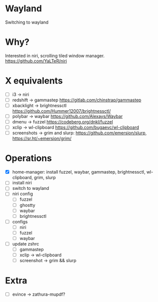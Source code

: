 # Wayland

Switching to wayland

# Why?

Interested in niri, scrolling tiled window manager. https://github.com/YaLTeR/niri

# X equivalents

- [ ] i3 -> niri
- [ ] redshift -> gammastep https://gitlab.com/chinstrap/gammastep
- [ ] xbacklight -> brightnessctl https://github.com/Hummer12007/brightnessctl/
- [ ] polybar -> waybar https://github.com/Alexays/Waybar
- [ ] dmenu -> fuzzel https://codeberg.org/dnkl/fuzzel
- [ ] xclip -> wl-clipboard https://github.com/bugaevc/wl-clipboard
- [ ] screenshots -> grim and slurp: https://github.com/emersion/slurp, https://sr.ht/~emersion/grim/

# Operations
- [x] home-manager: install fuzzel, waybar, gammastep, brightnessctl, wl-clipboard, grim, slurp
- [ ] install niri
- [ ] switch to wayland
- [ ] niri config
    - [ ] fuzzel
    - [ ] ghostty
    - [ ] waybar
    - [ ] brightnessctl
- [ ] configs
    - [ ] niri
    - [ ] fuzzel
    - [ ] waybar
- [ ] update zshrc
    - [ ] gammastep
    - [ ] xclip -> wl-clipboard
    - [ ] screenshot -> grim && slurp

# Extra
- [ ] evince -> zathura-mupdf?
